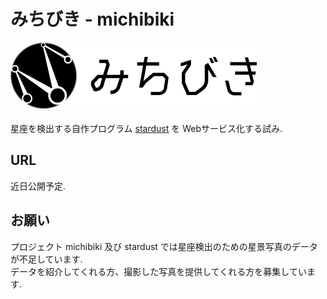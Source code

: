 # みちびき - michibiki
![ロゴ](/static/m_logo.svg)\
\
星座を検出する自作プログラム [stardust](https://github.com/takasa5/stardust) を Webサービス化する試み.
## URL
近日公開予定.
## お願い
プロジェクト michibiki 及び stardust では星座検出のための星景写真のデータが不足しています.\
データを紹介してくれる方、撮影した写真を提供してくれる方を募集しています.
